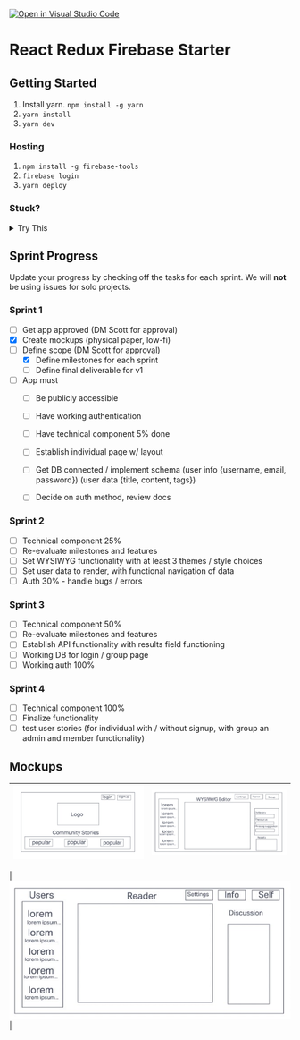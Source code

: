 [![Open in Visual Studio Code](https://classroom.github.com/assets/open-in-vscode-c66648af7eb3fe8bc4f294546bfd86ef473780cde1dea487d3c4ff354943c9ae.svg)](https://classroom.github.com/online_ide?assignment_repo_id=8038657&assignment_repo_type=AssignmentRepo)

# React Redux Firebase Starter

## Getting Started

1. Install yarn. `npm install -g yarn`
2. `yarn install`
3. `yarn dev`

### Hosting

1. `npm install -g firebase-tools`
2. `firebase login`
3. `yarn deploy`

### Stuck?

<details>
<summary>
Try This
</summary>

1. Navigate to: <https://console.firebase.google.com/> (make sure you are using the same account as you used for login)
1. Open your project, and navigate to 'Project Overview > Project settings'
1. Scroll down to 'Your apps' section and click on the web-app symbol (</>)
1. Follow the prompts and in the 2nd step, copy down the `const firebaseConfig` section as you will need it soon
1. Navigate to 'Build > Authentication', click 'Get started', and then follow the prompts to setup 'email/password' and 'Google' providers
1. Navigate to 'Build > Firestore Database', click 'Create database', and select 'Start in test mode'
1. Navigate to 'Build > Storage', click 'Get started', and select 'Start in test mode'
1. In the root folder, **copy** `env.local.example` and rename to `env.local` and open it
1. Enter the `authDomain`, `apiKey`, `projectId`, `storageBucket` into `env.local` to their respective variables
1. `yarn dev`
1. Once you can run locally, run `yarn deploy`

</details>

<!---
*** WHEN YOU ARE UP AND RUNNING, DELETE EVERYTHING ABOVE ME EXCEPT THE VERY TOP LINE. ***
*** RENAME THE TOP LINE WITH YOUR PROJECT NAME. ***
-->

## Sprint Progress

Update your progress by checking off the tasks for each sprint. We will **not** be using issues for solo projects.

### Sprint 1

- [ ] Get app approved (DM Scott for approval)
- [X] Create mockups (physical paper, low-fi)
- [ ] Define scope (DM Scott for approval)
  - [X] Define milestones for each sprint
  - [ ] Define final deliverable for v1
- [ ] App must
  - [ ] Be publicly accessible
  - [ ] Have working authentication
  - [ ] Have technical component 5% done
  - [ ] Establish individual page w/ layout
  - [ ] Get DB connected / implement schema (user info {username, email, password}) (user data {title, content, tags})
  - [ ] Decide on auth method, review docs



### Sprint 2

- [ ] Technical component 25%
- [ ] Re-evaluate milestones and features
- [ ] Set WYSIWYG functionality with at least 3 themes / style choices
- [ ] Set user data to render, with functional navigation of data
- [ ] Auth 30% - handle bugs / errors

### Sprint 3

- [ ] Technical component 50%
- [ ] Re-evaluate milestones and features
- [ ] Establish API functionality with results field functioning
- [ ] Working DB for login / group page
- [ ] Working auth 100%

### Sprint 4

- [ ] Technical component 100%
- [ ] Finalize functionality
- [ ] test user stories (for individual with / without signup, with group an admin and member functionality)

## Mockups



| ![Home](images/home.jpg) | ![Individual](images/individual.jpg) |
| ------------------------ | ------------------------------------ |

| ![Group](images/group.jpg)|
